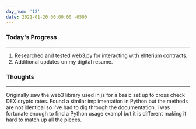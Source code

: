```yaml
---
day_num: '12'
date: 2021-01-20 00:00:00 -0500
---
```


### Today's Progress

--------------------

1. Researched and tested web3.py for interacting with ehterium contracts.
2. Additional updates on my digital resume.

### Thoughts

-------------------

Originally saw the web3 library used in js for a basic set up to cross check DEX crypto rates. Found a similar implimentation in Python but the methods are not identical so I've had to dig through the documentation. I was fortunate enough to find a Python usage exampl but it is different making it hard to match up all the pieces.